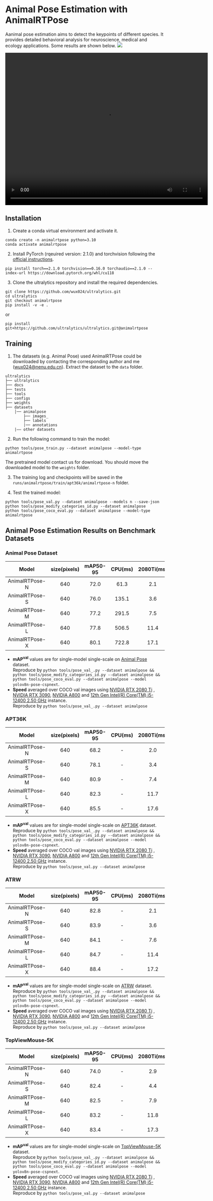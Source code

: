 # Animal Pose Estimation with AnimalRTPose

Aanimal pose estimation aims to detect the keypoints of different species. It provides detailed behavioral analysis for neuroscience, medical and ecology applications. Some results are shown below.
![](https://s3.bmp.ovh/imgs/2024/08/19/0e1d3cc45f840729.jpg)

<!DOCTYPE html>
<html>
<body>
  <video width="640" height="480" controls>
    <source src="demo/output.mp4" type="video/mp4">
  </video>
</body>
</html>

## Installation

1. Create a conda virtual environment and activate it.

```
conda create -n animalrtpose python=3.10
conda activate animalrtpose
```

2. Install PyTorch (rqeuired version: 2.1.0) and torchvision following the [official instructions](https://pytorch.org/).

```
pip install torch==2.1.0 torchvision==0.16.0 torchaudio==2.1.0 --index-url https://download.pytorch.org/whl/cu118
```

3. Clone the ultralytics repository and install the required dependencies.

```
git clone https://github.com/wux024/ultralytics.git
cd ultralytics
git checkout animalrtpose
pip install -v -e .
```
or 
```
pip install git+https://github.com/ultralytics/ultralytics.git@animalrtpose
```

## Training

1. The datasets (e.g. Animal Pose) used AnimalRTPose could be downloaded by contacting the corresponding author and me (<EMAIL>wux024@nenu.edu.cn). Extract the dataset to the `data` folder.
```
ultralytics
├── ultralytics
├── docs
├── tests
├── tools
├── configs
├── weights
├── datasets
    │── animalpose
        ├── images_
        ├── labels
        |── annotations
    |—— other datasets
```

2. Run the following command to train the model:
```
python tools/pose_train.py --dataset animalpose --model-type animalrtpose
```
The pretrained model contact us for download. You should move the downloaded model to the `weights` folder.

3. The training log and checkpoints will be saved in the `runs/animalrtpose/train/apt36k/animalrtpose-n` folder.

4. Test the trained model:
``` 
python tools/pose_val.py --dataset animalpose --models n --save-json
python tools/pose_modify_categories_id.py --dataset animalpose
python tools/pose_coco_eval.py --dataset animalpose --model-type animalrtpose
```

## Animal Pose Estimation Results on Benchmark Datasets

### Animal Pose Dataset

| Model | size(pixels) | mAP50-95 | CPU(ms) | 2080Ti(ms) | 3090Ti(ms) | A800(ms) | Params(M) | GFLOPs |
| :-----: | :------------: | :--------: | :--------:| :-----------: | :--------: | :--------: | :---------: | :------: |
| AnimalRTPose-N| 640 | 72.0| 61.3| 2.1| 1.3 | 0.9 | 2.9 | 8.5 |
| AnimalRTPose-S| 640 | 76.0| 135.1| 3.6| 2.5 | 1.3 | 9.8 | 26.6 |
| AnimalRTPose-M| 640 | 77.2| 291.5| 7.5 | 4.9 | 2.4| 24.2|65.6|
| AnimalRTPose-L| 640 | 77.8| 506.5| 11.4 | 7.5  | 3.7 | 47.9|131.2|
| AnimalRTPose-X| 640 | 80.1| 722.8| 17.1 |  11.9 | 5.6| 74.8|204.6|

- **mAP<sup>val</sup>** values are for single-model single-scale on [Animal Pose](https://sites.google.com/view/animal-pose/) dataset. <br>Reproduce by `python tools/pose_val_.py --dataset animalpose && python tools/pose_modify_categories_id.py --dataset animalpose && python tools/pose_coco_eval.py --dataset animalpose --model yolov8n-pose-cspnext`.
- **Speed** averaged over COCO val images using [NVIDIA RTX 2080 Ti](https://www.nvidia.com/en-us/geforce/graphics-cards/rtx-2080-ti/) , [NVIDIA RTX 3090](https://www.nvidia.com/en-us/geforce/graphics-cards/30-series/rtx-3090/), [NVIDIA A800](https://www.nvidia.cn/content/dam/en-zz/Solutions/Data-Center/a100/pdf/PB-10577-001_v02.pdf) and [12th Gen Intel(R) Core(TM) i5-12400   2.50 GHz](https://www.intel.cn/content/www/cn/zh/products/sku/134586/intel-core-i512400-processor-18m-cache-up-to-4-40-ghz/specifications.html) instance. <br>Reproduce by `python tools/pose_val_.py --dataset animalpose`

### APT36K 

| Model | size(pixels) | mAP50-95 | CPU(ms) | 2080Ti(ms) | 3090Ti(ms) | A800(ms) | Params(M) | GFLOPs |
| :-----: | :------------: | :--------: | :--------:| :-----------: | :--------: | :--------: | :---------: | :------: |
| AnimalRTPose-N| 640 | 68.2| -| 2.0| 1.2 | - | 2.8 | 8.2 |
| AnimalRTPose-S| 640 | 78.1| -| 3.4| 2.3 | - | 9.7 | 26.3 |
| AnimalRTPose-M| 640 | 80.9| -| 7.4 | 4.7 | -| 25.1|66.0|
| AnimalRTPose-L| 640 | 82.3| -| 11.7 | 7.4  | - | 51.8|134.3|
| AnimalRTPose-X| 640 | 85.5| -| 17.6 |  11.9 | -| 80.8|209.5|

- **mAP<sup>val</sup>** values are for single-model single-scale on [APT36K](https://github.com/pandorgan/APT-36K?tab=readme-ov-file#demo) dataset. <br>Reproduce by `python tools/pose_val_.py --dataset animalpose && python tools/pose_modify_categories_id.py --dataset animalpose && python tools/pose_coco_eval.py --dataset animalpose --model yolov8n-pose-cspnext`.
- **Speed** averaged over COCO val images using [NVIDIA RTX 2080 Ti](https://www.nvidia.com/en-us/geforce/graphics-cards/rtx-2080-ti/) , [NVIDIA RTX 3090](https://www.nvidia.com/en-us/geforce/graphics-cards/30-series/rtx-3090/), [NVIDIA A800](https://www.nvidia.cn/content/dam/en-zz/Solutions/Data-Center/a100/pdf/PB-10577-001_v02.pdf) and [12th Gen Intel(R) Core(TM) i5-12400   2.50 GHz](https://www.intel.cn/content/www/cn/zh/products/sku/134586/intel-core-i512400-processor-18m-cache-up-to-4-40-ghz/specifications.html) instance. <br>Reproduce by `python tools/pose_val.py --dataset animalpose`

### ATRW

| Model | size(pixels) | mAP50-95 | CPU(ms) | 2080Ti(ms) | 3090Ti(ms) | A800(ms) | Params(M) | GFLOPs |
| :-----: | :------------: | :--------: | :--------:| :-----------: | :--------: | :--------: | :---------: | :------: |
| AnimalRTPose-N| 640 | 82.8| -| 2.1| - | - | 2.8 | 8.0 |
| AnimalRTPose-S| 640 | 83.9| -| 3.6| - | - | 9.6 | 25.9 |
| AnimalRTPose-M| 640 | 84.1| -| 7.6 | - | -| 24.0|64.9|
| AnimalRTPose-L| 640 | 84.7| -| 11.4 | -  | - | 47.9|131.2|
| AnimalRTPose-X| 640 | 88.4| -| 17.2 |  - | -| 74.8|204.5|

- **mAP<sup>val</sup>** values are for single-model single-scale on [ATRW](https://cvwc2019.github.io/index.html#body-home) dataset. <br>Reproduce by `python tools/pose_val_.py --dataset animalpose && python tools/pose_modify_categories_id.py --dataset animalpose && python tools/pose_coco_eval.py --dataset animalpose --model yolov8n-pose-cspnext`.
- **Speed** averaged over COCO val images using [NVIDIA RTX 2080 Ti](https://www.nvidia.com/en-us/geforce/graphics-cards/rtx-2080-ti/) , [NVIDIA RTX 3090](https://www.nvidia.com/en-us/geforce/graphics-cards/30-series/rtx-3090/), [NVIDIA A800](https://www.nvidia.cn/content/dam/en-zz/Solutions/Data-Center/a100/pdf/PB-10577-001_v02.pdf) and [12th Gen Intel(R) Core(TM) i5-12400   2.50 GHz](https://www.intel.cn/content/www/cn/zh/products/sku/134586/intel-core-i512400-processor-18m-cache-up-to-4-40-ghz/specifications.html) instance. <br>Reproduce by `python tools/pose_val.py --dataset animalpose`


### TopViewMouse-5K

| Model | size(pixels) | mAP50-95 | CPU(ms) | 2080Ti(ms) | 3090Ti(ms) | A800(ms) | Params(M) | GFLOPs |
| :-----: | :------------: | :--------: | :--------:| :-----------: | :--------: | :--------: | :---------: | :------: |
| AnimalRTPose-N| 640 | 74.0| -| 2.9| - | - | 3.1 | 9.3 |
| AnimalRTPose-S| 640 | 82.4| -| 4.4| - | - | 10.1 | 27.6 |
| AnimalRTPose-M| 640 | 82.5| -| 7.9 | - | -| 24.5|66.9|
| AnimalRTPose-L| 640 | 83.2| -| 11.8 | -  | - | 48.3|132.5|
| AnimalRTPose-X| 640 | 83.4| -| 17.3 |  - | -| 74.8|204.7|

- **mAP<sup>val</sup>** values are for single-model single-scale on [TopViewMouse-5K](https://doi.org/10.5281/zenodo.10618947) dataset. <br>Reproduce by `python tools/pose_val_.py --dataset animalpose && python tools/pose_modify_categories_id.py --dataset animalpose && python tools/pose_coco_eval.py --dataset animalpose --model yolov8n-pose-cspnext`.
- **Speed** averaged over COCO val images using [NVIDIA RTX 2080 Ti](https://www.nvidia.com/en-us/geforce/graphics-cards/rtx-2080-ti/) , [NVIDIA RTX 3090](https://www.nvidia.com/en-us/geforce/graphics-cards/30-series/rtx-3090/), [NVIDIA A800](https://www.nvidia.cn/content/dam/en-zz/Solutions/Data-Center/a100/pdf/PB-10577-001_v02.pdf) and [12th Gen Intel(R) Core(TM) i5-12400   2.50 GHz](https://www.intel.cn/content/www/cn/zh/products/sku/134586/intel-core-i512400-processor-18m-cache-up-to-4-40-ghz/specifications.html) instance. <br>Reproduce by `python tools/pose_val.py --dataset animalpose`